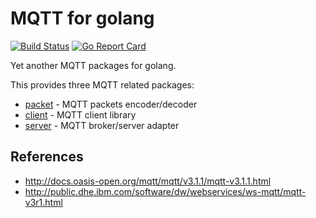 # MQTT for golang

[![Build Status](https://travis-ci.org/koron/go-mqtt.svg?branch=master)](https://travis-ci.org/koron/go-mqtt)
[![Go Report Card](https://goreportcard.com/badge/github.com/koron/go-mqtt)](https://goreportcard.com/report/github.com/koron/go-mqtt)

Yet another MQTT packages for golang.

This provides three MQTT related packages:

*   [packet](./packet) - MQTT packets encoder/decoder
*   [client](./client) - MQTT client library
*   [server](./server) - MQTT broker/server adapter

## References

*   http://docs.oasis-open.org/mqtt/mqtt/v3.1.1/mqtt-v3.1.1.html
*   http://public.dhe.ibm.com/software/dw/webservices/ws-mqtt/mqtt-v3r1.html
